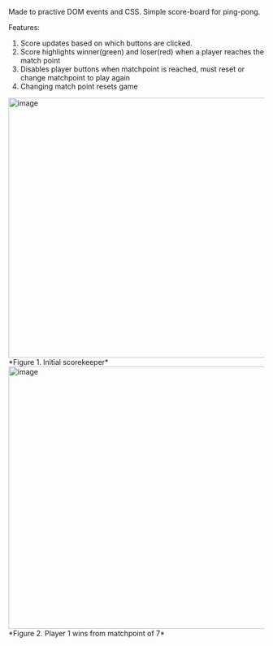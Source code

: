 Made to practive DOM events and CSS.
Simple score-board for ping-pong.

Features:
1. Score updates based on which buttons are clicked.
2. Score highlights winner(green) and loser(red) when a player reaches the match point
3. Disables player buttons when matchpoint is reached, must reset or change matchpoint to play again
4. Changing match point resets game

<img width="512" alt="image" src="https://github.com/thaafei/score_board/assets/50682656/4ec1c9cc-6ed8-497f-a7ba-b1d82ee448cc">
*Figure 1. Initial scorekeeper*

<img width="517" alt="image" src="https://github.com/thaafei/score_board/assets/50682656/3a50c5d9-89ed-419b-ab57-30335fc63f42">
*Figure 2. Player 1 wins from matchpoint of 7*
